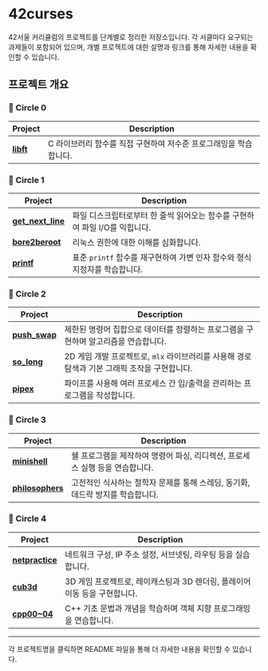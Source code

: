 # 42curses

42서울 커리큘럼의 프로젝트를 단계별로 정리한 저장소입니다. 각 서클마다 요구되는 과제들이 포함되어 있으며, 개별 프로젝트에 대한 설명과 링크를 통해 자세한 내용을 확인할 수 있습니다.

## 프로젝트 개요

### 🥨 Circle 0
| Project                                    | Description                                                                                       |
|--------------------------------------------|---------------------------------------------------------------------------------------------------|
| **[libft](circle0/libft/README.md)**       | C 라이브러리 함수를 직접 구현하여 저수준 프로그래밍을 학습합니다.                                  |

### 🥨 Circle 1
| Project                                        | Description                                                                                       |
|------------------------------------------------|---------------------------------------------------------------------------------------------------|
| **[get_next_line](circle1/get_next_line/README.md)** | 파일 디스크립터로부터 한 줄씩 읽어오는 함수를 구현하여 파일 I/O를 익힙니다.                        |
| **[bore2beroot](circle1/bore2beroot/README.md)**     | 리눅스 권한에 대한 이해를 심화합니다.                                                             |
| **[printf](circle1/printf/README.md)**               | 표준 `printf` 함수를 재구현하여 가변 인자 함수와 형식 지정자를 학습합니다.                         |

### 🥨 Circle 2
| Project                                     | Description                                                                                       |
|---------------------------------------------|---------------------------------------------------------------------------------------------------|
| **[push_swap](circle2/push_swap/README.md)** | 제한된 명령어 집합으로 데이터를 정렬하는 프로그램을 구현하며 알고리즘을 연습합니다.                 |
| **[so_long](circle2/so_long/README.md)**     | 2D 게임 개발 프로젝트로, `mlx` 라이브러리를 사용해 경로 탐색과 기본 그래픽 조작을 구현합니다.       |
| **[pipex](circle2/pipex/README.md)**         | 파이프를 사용해 여러 프로세스 간 입/출력을 관리하는 프로그램을 작성합니다.                         |

### 🥨 Circle 3
| Project                                     | Description                                                                                       |
|---------------------------------------------|---------------------------------------------------------------------------------------------------|
| **[minishell](circle3/minishell/README.md)** | 쉘 프로그램을 제작하여 명령어 파싱, 리디렉션, 프로세스 실행 등을 연습합니다.                        |
| **[philosophers](circle3/philosophers/README.md)** | 고전적인 식사하는 철학자 문제를 통해 스레딩, 동기화, 데드락 방지를 학습합니다.                      |

### 🥨 Circle 4
| Project                                     | Description                                                                                       |
|---------------------------------------------|---------------------------------------------------------------------------------------------------|
| **[netpractice](circle4/netpractice/README.md)** | 네트워크 구성, IP 주소 설정, 서브넷팅, 라우팅 등을 실습합니다.                                      |
| **[cub3d](circle4/cub3d/README.md)**         | 3D 게임 프로젝트로, 레이캐스팅과 3D 렌더링, 플레이어 이동 등을 구현합니다.                         |
| **[cpp00~04](circle4/cpp00_04/README.md)**   | C++ 기초 문법과 개념을 학습하며 객체 지향 프로그래밍을 연습합니다.                                 |

---

각 프로젝트명을 클릭하면 README 파일을 통해 더 자세한 내용을 확인할 수 있습니다.
